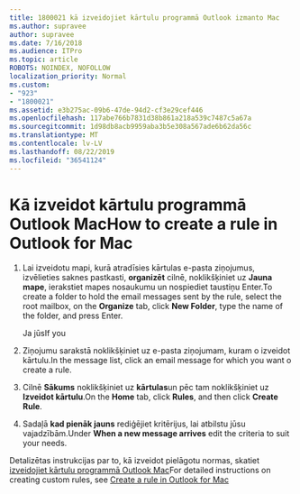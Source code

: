 ```yaml
---
title: 1800021 kā izveidojiet kārtulu programmā Outlook izmanto Mac
ms.author: supravee
author: supravee
ms.date: 7/16/2018
ms.audience: ITPro
ms.topic: article
ROBOTS: NOINDEX, NOFOLLOW
localization_priority: Normal
ms.custom:
- "923"
- "1800021"
ms.assetid: e3b275ac-09b6-47de-94d2-cf3e29cef446
ms.openlocfilehash: 117abe766b7831d38b861a218a539c7487c5a67a
ms.sourcegitcommit: 1d98db8acb9959aba3b5e308a567ade6b62da56c
ms.translationtype: MT
ms.contentlocale: lv-LV
ms.lasthandoff: 08/22/2019
ms.locfileid: "36541124"
---
```

# <a name="how-to-create-a-rule-in-outlook-for-mac"></a><span data-ttu-id="7c02b-102">Kā izveidot kārtulu programmā Outlook Mac</span><span class="sxs-lookup"><span data-stu-id="7c02b-102">How to create a rule in Outlook for Mac</span></span>

1. <span data-ttu-id="7c02b-103">Lai izveidotu mapi, kurā atradīsies kārtulas e-pasta ziņojumus, izvēlieties saknes pastkasti, **organizēt** cilnē, noklikšķiniet uz **Jauna mape**, ierakstiet mapes nosaukumu un nospiediet taustiņu Enter.</span><span class="sxs-lookup"><span data-stu-id="7c02b-103">To create a folder to hold the email messages sent by the rule, select the root mailbox, on the **Organize** tab, click **New Folder**, type the name of the folder, and press Enter.</span></span>

    <span data-ttu-id="7c02b-104">Ja jūs</span><span class="sxs-lookup"><span data-stu-id="7c02b-104">If you</span></span> 

2. <span data-ttu-id="7c02b-105">Ziņojumu sarakstā noklikšķiniet uz e-pasta ziņojumam, kuram o izveidot kārtulu.</span><span class="sxs-lookup"><span data-stu-id="7c02b-105">In the message list, click an email message for which you want o create a rule.</span></span>

3. <span data-ttu-id="7c02b-106">Cilnē **Sākums** noklikšķiniet uz **kārtulas**un pēc tam noklikšķiniet uz **Izveidot kārtulu**.</span><span class="sxs-lookup"><span data-stu-id="7c02b-106">On the **Home** tab, click **Rules**, and then click **Create Rule**.</span></span>

4. <span data-ttu-id="7c02b-107">Sadaļā **kad pienāk jauns** rediģējiet kritērijus, lai atbilstu jūsu vajadzībām.</span><span class="sxs-lookup"><span data-stu-id="7c02b-107">Under **When a new message arrives** edit the criteria to suit your needs.</span></span> 

<span data-ttu-id="7c02b-108">Detalizētas instrukcijas par to, kā izveidot pielāgotu normas, skatiet [izveidojiet kārtulu programmā Outlook Mac](https://aka.ms/AA1uy0v)</span><span class="sxs-lookup"><span data-stu-id="7c02b-108">For detailed instructions on creating custom rules, see [Create a rule in Outlook for Mac](https://aka.ms/AA1uy0v)</span></span>
  